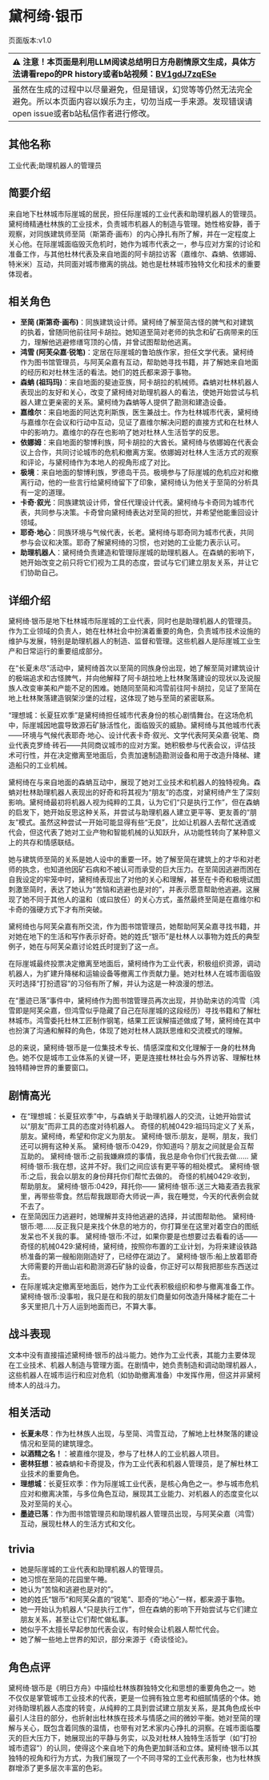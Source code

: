 # 黛柯绮·银币
页面版本:v1.0
 

| :warning: 注意！本页面是利用LLM阅读总结明日方舟剧情原文生成，具体方法请看repo的PR history或者b站视频：[BV1gdJ7zqESe](https://www.bilibili.com/video/BV1gdJ7zqESe/)         |
|:----------------------------|
| 虽然在生成的过程中以尽量避免，但是错误，幻觉等等仍然无法完全避免。所以本页面内容以娱乐为主，切勿当成一手来源。发现错误请open issue或者b站私信作者进行修改。|



## 其他名称
工业代表;助理机器人的管理员
## 简要介绍
来自地下杜林城市际崖城的居民，担任际崖城的工业代表和助理机器人的管理员。黛柯绮精通杜林族的工业技术，负责城市机器人的制造与管理。她性格安静，善于观察，对同族建筑师至简（斯第奇·画布）的内心挣扎有所了解，并在一定程度上关心他。在际崖城面临毁灭危机时，她作为城市代表之一，参与应对方案的讨论和准备工作，与其他杜林代表及来自地面的阿卡胡拉访客（嘉维尔、森蚺、依娜姆、特米米）互动，共同面对城市撤离的挑战。她也是杜林城市独特文化和技术的重要体现者。
## 相关角色
-   **至简 (斯第奇·画布)**：同族建筑设计师。黛柯绮了解至简古怪的脾气和对建筑的执着，曾随同他前往阿卡胡拉。她知道至简对老师的执念和矿石病带来的压力，理解他逃避修缮穹顶的心情，并曾试图帮助他逃离。
-   **鸿雪 (阿芙朵嘉·锐笔)**：定居在际崖城的鲁珀族作家，担任文学代表。黛柯绮作为图书馆管理员，与阿芙朵嘉有互动，帮助她寻找书籍，并了解她来自地面的经历和对杜林生活的看法。她们的姓氏都来源于事物。
-   **森蚺 (祖玛玛)**：来自地面的斐迪亚族，阿卡胡拉的机械师。森蚺对杜林机器人表现出的友好和关心，改变了黛柯绮对助理机器人的看法，使她开始尝试与机器人建立更亲密的关系。黛柯绮为森蚺等人提供了勘测和建造设备。
-   **嘉维尔**：来自地面的阿达克利斯族，医生兼战士。作为杜林城市代表，黛柯绮与嘉维尔在会议和行动中互动，见证了嘉维尔解决问题的直接方式和在杜林人中的影响力。嘉维尔的存在也影响了她对杜林人生活哲学的反思。
-   **依娜姆**：来自地面的黎博利族，阿卡胡拉的大酋长。黛柯绮与依娜姆在代表会议上合作，共同讨论城市的危机和撤离方案。依娜姆对杜林人生活方式的观察和评论，与黛柯绮作为本地人的视角形成了对比。
-   **极境**：来自地面的黎博利族，罗德岛干员。极境参与了际崖城的危机应对和撤离行动，他的一些言行给黛柯绮留下了印象，黛柯绮认为他关于至简的分析具有一定的道理。
-   **卡奇·叙光**：同族建筑设计师，曾任代理设计代表。黛柯绮与卡奇同为城市代表，共同参与决策。卡奇曾向黛柯绮表达对至简的担忧，并希望他能重回设计领域。
-   **耶奇·地心**：同族环境与气候代表，长老。黛柯绮与耶奇同为城市代表，共同参与会议和决策。耶奇了解黛柯绮的习惯，也对她的工业能力表示认可。
-   **助理机器人**：黛柯绮负责建造和管理际崖城的助理机器人。在森蚺的影响下，她开始改变之前只将它们视为工具的态度，尝试与它们建立朋友关系，并让它们协助自己。
## 详细介绍
黛柯绮·银币是地下杜林城市际崖城的工业代表，同时也是助理机器人的管理员。作为工业领域的负责人，她在杜林社会中扮演着重要的角色，负责城市技术设施的维护与发展，特别是助理机器人的制造、监督和管理。这些机器人是际崖城工业生产和日常运行的重要组成部分。

在“长夏未尽”活动中，黛柯绮首次以至简的同族身份出现，她了解至简对建筑设计的极端追求和古怪脾气，并向他解释了阿卡胡拉地上杜林聚落建设的现状以及说服族人改变审美和产能不足的困难。她随同至简和鸿雪前往阿卡胡拉，见证了至简在地上杜林聚落建造钢架沙堡的过程，这体现了她与至简的紧密联系。

“理想城：长夏狂欢季”是黛柯绮担任城市代表身份的核心剧情舞台。在这场危机中，际崖城因地震导致源石矿脉活性化，面临毁灭的威胁。黛柯绮与其他城市代表——环境与气候代表耶奇·地心、设计代表卡奇·叙光、文学代表阿芙朵嘉·锐笔、商业代表克罗绮·砖石——共同商议城市的应对方案。她积极参与代表会议，评估技术可行性，并在决定撤离至地面后，负责加速制造勘测设备和用于改造升降梯、建造船只的工业机械。

黛柯绮在与来自地面的森蚺互动中，展现了她对工业技术和机器人的独特视角。森蚺对杜林助理机器人表现出的好奇和将其视为“朋友”的态度，对黛柯绮产生了深刻影响。黛柯绮最初将机器人视为纯粹的工具，认为它们“只是执行工作”，但在森蚺的启发下，她开始反思这种关系，并尝试与助理机器人建立更平等、更友善的“朋友”模式。虽然这种尝试一开始可能显得有些“无良”，比如让机器人去帮忙送酒或代会，但这代表了她对工业产物和智能机械的认知跃升，从功能性转向了某种意义上的共存和情感联结。

她与建筑师至简的关系是她人设中的重要一环。她了解至简在建筑上的才华和对老师的执念，也知道他因矿石病和不被认可而承受的巨大压力。在至简因逃避而困在自我设定的牢笼中时，黛柯绮表现出了对他的关心和理解，甚至在卡奇和极境试图刺激至简时，表达了她认为“苦恼和逃避也是对的”，并表示愿意帮助他逃避。这展现了她不同于其他人的温和（或曰放任）的关心方式，虽然最终至简是在嘉维尔和卡奇的强硬方式下才有所突破。

黛柯绮也与阿芙朵嘉有所交流，作为图书馆管理员，她帮助阿芙朵嘉寻找书籍，并对她在地下的生活和写作表示好奇。她的姓氏“银币”是杜林人以事物为姓氏的典型例子，她在与阿芙朵嘉讨论姓氏时提到了这一点。

在际崖城最终投票决定撤离至地面后，黛柯绮作为工业代表，积极组织资源，调动机器人，为扩建升降梯和运输设备等撤离工作贡献力量。她对杜林人在城市面临毁灭时选择“打扮遗容”的习俗有所了解，并认为这是一种浪漫的想法。

在“墨迹已落”事件中，黛柯绮作为图书馆管理员再次出现，并协助来访的鸿雪（鸿雪即是阿芙朵嘉，但鸿雪似乎隐藏了自己在际崖城的这段经历）寻找书籍和了解杜林城市。鸿雪委托杜林工匠制作钢笔，结果工匠误解描述做成了弩，黛柯绮在其中也扮演了沟通和解释的角色，体现了她对杜林人跳跃思维和交流模式的理解。

总的来说，黛柯绮·银币是一位集技术专长、情感深度和文化理解于一身的杜林角色。她不仅是城市工业体系的关键一环，更是连接杜林社会与外界访客、理解杜林独特精神世界的重要窗口。
## 剧情高光
- 在“理想城：长夏狂欢季”中，与森蚺关于助理机器人的交流，让她开始尝试以“朋友”而非工具的态度对待机器人。
    奇怪的机械0429:祖玛玛定义了关系，朋友。黛柯绮，希望和你定义为朋友。
    黛柯绮·银币:朋友，是啊，朋友，我们还可以拥有这种关系。
    黛柯绮·银币:0429，你知道吗？朋友之间就是会互帮互助的。
    黛柯绮·银币:之前我嫌麻烦的事情，我总是命令你们代我去做......
    黛柯绮·银币:我在想，这并不好。我们之间应该有更平等的相处模式。
    黛柯绮·银币:之后，我会以朋友的身份拜托你们帮忙去做的。
    奇怪的机械0429:收到，帮助朋友。
    黛柯绮·银币:0429，拜托你——
    黛柯绮·银币:送三大箱麦酒去我家里，再带些零食。然后帮我跟耶奇大师说一声，我在睡觉，今天的代表例会就不去了。
- 在至简因压力逃避时，她理解并支持他逃避的选择，并试图帮助他。
    黛柯绮·银币:嗯......反正我只是来找个休息的地方的，你打算坐在这里对着空白的图纸发呆也不关我的事。
    黛柯绮·银币:不过，如果你要是也想要过去看看的话——
    奇怪的机械0429:黛柯绮，黛柯绮，按照你布置的工业计划，为将来建设铁路桥准备的第一艘船刚刚造好了，已经停在湖边了。
    黛柯绮·银币:船上放着耶奇大师需要的开凿山岩和勘测源石矿脉的设备，你正好可以帮我把那些东西送过去。
- 在际崖城决定撤离至地面后，她作为工业代表积极组织和参与撤离准备工作。
    黛柯绮·银币:没事啦，我只是在和我的朋友们商量如何改造升降梯才能在二十多天里把几十万人运到地面而已，不算大事。
## 战斗表现
文本中没有直接描述黛柯绮·银币的战斗能力。她作为工业代表，其能力主要体现在工业技术、机器人制造与管理方面。在剧情中，她负责制造和调动助理机器人，这些机器人在城市运行和应对危机（如协助撤离准备）中发挥作用，但这并非黛柯绮本人的战斗力。
## 相关活动
-   **长夏未尽**：作为杜林族人出现，与至简、鸿雪互动，了解地上杜林聚落的建设情况和至简的建筑理念。
-   **以酒精之名！**：被嘉维尔提及，参与了杜林人的工业机器人项目。
-   **密林狂想**：被森蚺和卡奇提及，作为工业代表和机器人管理员，是了解杜林工业技术的重要角色。
-   **理想城**：长夏狂欢季：作为际崖城工业代表，是核心角色之一。参与城市危机应对和撤离决策，与多位角色互动，展现其工业能力、对机器人的态度变化以及对至简的关心。
-   **墨迹已落**：作为图书馆管理员和助理机器人管理员出现，与阿芙朵嘉（鸿雪）互动，展现杜林人的生活方式和文化。
## trivia
- 她是际崖城的工业代表和助理机器人的管理员。
- 她习惯在至简的花园里午睡。
- 她认为“苦恼和逃避也是对的”。
- 她的姓氏“银币”和阿芙朵嘉的“锐笔”、耶奇的“地心”一样，都来源于事物。
- 她一开始认为机器人“只是执行工作”，但在森蚺的影响下开始尝试与它们建立朋友关系，甚至让它们帮忙做私事。
- 她似乎不太擅长早起参加代表会议，有时候会让机器人帮忙代会。
- 她了解一些地上世界的知识，部分来源于《奇谈怪论》。
## 角色点评
黛柯绮·银币是《明日方舟》中描绘杜林族群独特文化和思想的重要角色之一。她不仅仅是掌管城市工业技术的代表，更是一位拥有独立思考和细腻情感的个体。她对待助理机器人态度的转变，从纯粹的工具到尝试建立朋友关系，是其角色成长中最引人注目的部分，也折射出杜林族在技术与情感之间的微妙平衡。她对至简的理解与关心，既包含着同族的温情，也带有对艺术家内心挣扎的洞察。在城市面临覆灭的巨大压力下，她展现出的平静与务实，以及对杜林人独特生活哲学（如“打扮城市遗容”）的认同，使得这个来自地下的角色更加鲜活和立体。黛柯绮·银币以其独特的视角和行为方式，为我们展现了一个不同寻常的工业代表形象，也为杜林族群增添了更多层次丰富的色彩。